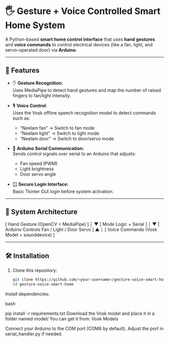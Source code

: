 # 🖐️ Gesture + Voice Controlled Smart Home System

A Python-based **smart home control interface** that uses **hand gestures** and **voice commands** to control electrical devices (like a fan, light, and servo-operated door) via **Arduino**.

---

## 🚀 Features

- ✋ **Gesture Recognition:**  
  Uses MediaPipe to detect hand gestures and map the number of raised fingers to fan/light intensity.

- 🎙️ **Voice Control:**  
  Uses the Vosk offline speech recognition model to detect commands such as:
  - “Neelam fan” → Switch to fan mode  
  - “Neelam light” → Switch to light mode  
  - “Neelam door” → Switch to door/servo mode  

- 🔌 **Arduino Serial Communication:**  
  Sends control signals over serial to an Arduino that adjusts:
  - Fan speed (PWM)
  - Light brightness
  - Door servo angle

- 🪟 **Secure Login Interface:**  
  Basic Tkinter GUI login before system activation.

---

## 🧠 System Architecture

[ Hand Gesture (OpenCV + MediaPipe) ]
│
▼
[ Mode Logic + Serial ]
│
▼
[ Arduino Controls Fan / Light / Door Servo ]
▲
│
[ Voice Commands (Vosk Model + sounddevice) ]


---

## 🛠️ Installation

1. Clone this repository:

   ```bash
   git clone https://github.com/<your-username>/gesture-voice-smart-home.git
   cd gesture-voice-smart-home
Install dependencies:

bash

pip install -r requirements.txt
Download the Vosk model and place it in a folder named model/
You can get it from: Vosk Models

Connect your Arduino to the COM port (COM6 by default).
Adjust the port in serial_handler.py if needed.
